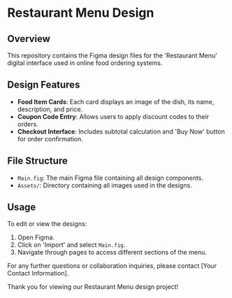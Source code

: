 # Restaurant Menu Design

## Overview
This repository contains the Figma design files for the 'Restaurant Menu' digital interface used in online food ordering systems.

## Design Features
- **Food Item Cards**: Each card displays an image of the dish, its name, description, and price.
- **Coupon Code Entry**: Allows users to apply discount codes to their orders.
- **Checkout Interface**: Includes subtotal calculation and 'Buy Now' button for order confirmation.

## File Structure
- `Main.fig`: The main Figma file containing all design components.
- `Assets/`: Directory containing all images used in the designs.

## Usage
To edit or view the designs:
1. Open Figma.
2. Click on 'Import' and select `Main.fig`.
3. Navigate through pages to access different sections of the menu.

For any further questions or collaboration inquiries, please contact [Your Contact Information].

Thank you for viewing our Restaurant Menu design project!
